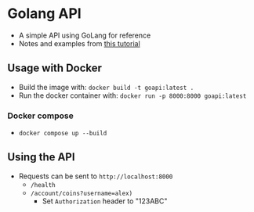 # Golang API

- A simple API using GoLang for reference
- Notes and examples from [this tutorial](https://www.youtube.com/watch?v=8uiZC0l4Ajw)

## Usage with Docker

- Build the image with: `docker build -t goapi:latest .`
- Run the docker container with: `docker run -p 8000:8000 goapi:latest`

### Docker compose

- `docker compose up --build`

## Using the API

- Requests can be sent to `http://localhost:8000`
  - `/health`
  - `/account/coins?username=alex)`
    - Set `Authorization` header to "123ABC"
